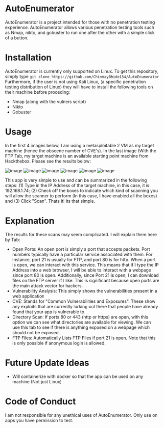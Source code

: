 # AutoEnumerator
AutoEnumerator is a project intended for those with no penetration testing experience. AutoEnumerator allows various penetration testing tools such as Nmap, nikto, and gobuster to run one after the other with a simple click of a button.

# Installation
AutoEnumerator is currently only supported on Linux. To get this repository, simply type ```git clone https://github.com/ChinmayBhide154/AutoEnumerator```
Furthermore, if the user is not using Kali Linux, (a specific penetration testing distribution of Linux) they will have to install the following tools on their machine before proceding:
 - Nmap (along with the vulners script)
 - Nikto
 - Gobuster
 
# Usage 
In the first 4 images below, I am using a metasploitable 2 VM as my target machine (hence the obscene number of CVE's). In the last image (With the FTP Tab, my target machine is an available starting point machine from Hackthebox. Please see the results below:

![image](https://user-images.githubusercontent.com/85247848/181116565-be76698b-59a7-4859-9d8e-54827047f10e.png)
![image](https://user-images.githubusercontent.com/85247848/181116649-a43875fc-a1ed-40aa-b6a7-10ca391823bf.png)
![image](https://user-images.githubusercontent.com/85247848/181116702-473dda38-2c65-438c-a537-0f08e90ac0b1.png)
![image](https://user-images.githubusercontent.com/85247848/181116764-42f18568-14ed-49ed-931f-9200573bb59b.png)
![image](https://user-images.githubusercontent.com/85247848/181116833-552592ed-ac83-4ba8-8332-b9a5e2c488af.png)
![image](https://user-images.githubusercontent.com/85247848/181116987-9597ea1e-cdd7-4111-a646-6592208635fb.png)

This app is very simple to use and can be summarized in the following steps: (1) Type in the IP Address of the target machine, in this case, it is 192.168.1.74; (2) Check off the boxes to indicate which kind of scanning you will allow the scanner to perform (In this case, I have enabled all the boxes) and (3) Click "Scan". Thats it! its that simple. 

# Explanation
The results for these scans may seem complicated. I will explain them here by Tab:
 - Open Ports: An open port is simply a port that accepts packets. Port numbers typically have a particular service associated with them. For instance, port 21 is usually for FTP, and port 80 is for http. When a port is open, we can interact with this service. This means that if I type the IP Address into a web browser, I will be able to interact with a webpage since port 80 is open. Additionally, since Port 21 is open, I can download files on the FTP server if I like. This is significant because open ports are the main attack vector for hackers.
 - Vulnerability Analysis: This simply shows the vulnerabilities present in a web application
 - CVE: Stands for "Common Vulnerabilities and Exposures". These show any exploits that are currently lurking out there that people have already found that your app is vulnerable to.
 - Directory Scan: If ports 80 or 443 (http or https) are open, with this option we can see what directories are available for viewing. We can use this tab to see if there is anything exposed on a webpage which should not be exposed.
 - FTP Files: Automatically Lists FTP Files if port 21 is open. Note that this is only possible if anonymous login is allowed.


# Future Update Ideas
 - Will containerize with docker so that the app can be used on any machine (Not just Linux)

# Code of Conduct
I am not responsible for any unethical uses of AutoEnumerator. Only use on apps you have permission to test.

